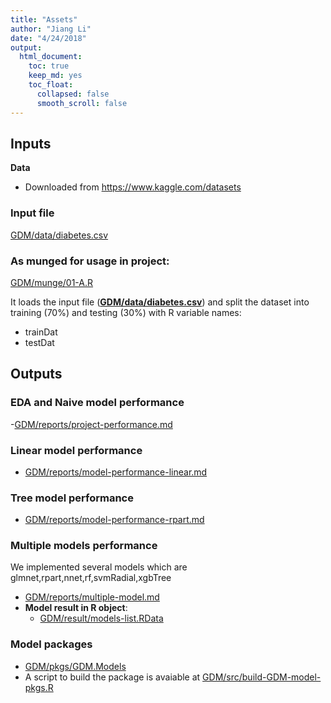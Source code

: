 ```yaml
---
title: "Assets"
author: "Jiang Li"
date: "4/24/2018"
output: 
  html_document:
    toc: true
    keep_md: yes
    toc_float:
      collapsed: false
      smooth_scroll: false
---
```




## Inputs

**Data**

- Downloaded from https://www.kaggle.com/datasets

### Input file
[GDM/data/diabetes.csv](GDM/data/diabetes.csv)

### **As munged for usage in project:**
[GDM/munge/01-A.R](GDM/munge/01-A.R])

It loads the input file (**[GDM/data/diabetes.csv](GDM/data/diabetes.csv)**) and split the dataset into training (70%) and testing (30%) with R variable names:
- trainDat
- testDat

## Outputs

### EDA and Naive model performance

-[GDM/reports/project-performance.md](GDM/reports/project-performance.md)

###  Linear model performance
- [GDM/reports/model-performance-linear.md](GDM/reports/model-performance-linear.md)

### Tree model performance
- [GDM/reports/model-performance-rpart.md](GDM/reports/model-performance-rpart.md)

### Multiple models performance

We implemented several models which are glmnet,rpart,nnet,rf,svmRadial,xgbTree
- [GDM/reports/multiple-model.md](GDM/reports/multiple-model.md)
- **Model result in R object**: 
    - [GDM/result/models-list.RData](GDM/result/models-list.RData)
    
### Model packages
- [GDM/pkgs/GDM.Models](GDM/pkgs/GDM.Models)
- A script to build the package is avaiable at [GDM/src/build-GDM-model-pkgs.R](GDM/src/build-GDM-model-pkgs.R)

    




